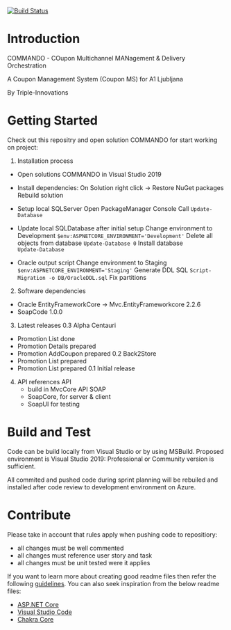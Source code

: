 [![Build Status](https://dev.azure.com/triple-innovations-overlord/COMMANDO/_apis/build/status/COMMANDO?branchName=master)](https://dev.azure.com/triple-innovations-overlord/COMMANDO/_build/latest?definitionId=12)

# Introduction 

  COMMANDO - COupon Multichannel MANagement & Delivery Orchestration 

  A Coupon Management System (Coupon MS) for A1 Ljubljana 

  By Triple-Innovations 

# Getting Started
Check out this repositry and open solution COMMANDO for start working on project:
1.	Installation process 
  - Open solutions COMMANDO in Visual Studio 2019

  - Install dependencies:
    On Solution right click -> Restore NuGet packages
    Rebuild solution

  - Setup local SQLServer
    Open PackageManager Console
    Call `Update-Database`

  - Update local SQLDatabase after initial setup
    Change environment to Development
    `$env:ASPNETCORE_ENVIRONMENT='Development'`
    Delete all objects from database
    `Update-Database 0`
    Install database  
    `Update-Database`

  - Oracle output script
    Change environment to Staging
    `$env:ASPNETCORE_ENVIRONMENT='Staging'`
    Generate DDL SQL
    `Script-Migration -o DB/OracleDDL.sql`
    Fix partitions

2.	Software dependencies 
  - Oracle EntityFrameworkCore -> Mvc.EntityFrameworkcore 2.2.6 
  - SoapCode 1.0.0
3.	Latest releases 
  0.3 Alpha Centauri 
  - Promotion List done
  - Promotion Details prepared
  - Promotion AddCoupon prepared
  0.2 Back2Store
  - Promotion List prepared
  - Promotion List prepared
  0.1 Initial release

4.	API references 
  API
    - build in MvcCore API
  SOAP 
    - SoapCore, for server & client
    - SoapUI for testing

# Build and Test
Code can be build locally from Visual Studio or by using MSBuild. Proposed environment is Visual Studio 2019: Professional or Community version is sufficient. 

All commited and pushed code during sprint planning will be rebuiled and installed after code review to development environment on Azure.

# Contribute
Please take in account that rules apply when pushing code to repositiory:
 - all changes must be well commented 
 - all changes must reference user story and task
 - all changes must be unit tested were it applies

If you want to learn more about creating good readme files then refer the following [guidelines](https://docs.microsoft.com/en-us/azure/devops/repos/git/create-a-readme?view=azure-devops). You can also seek inspiration from the below readme files:
- [ASP.NET Core](https://github.com/aspnet/Home)
- [Visual Studio Code](https://github.com/Microsoft/vscode)
- [Chakra Core](https://github.com/Microsoft/ChakraCore)